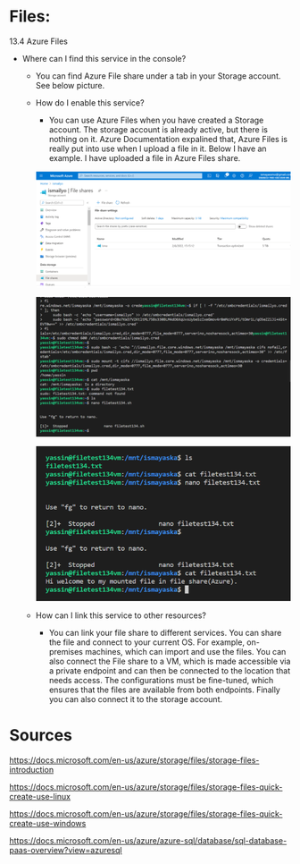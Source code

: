 # Files:

13.4 Azure Files

-   Where can I find this service in the console?
        
    - You can find Azure File share under a tab in your Storage account. See below picture.


        
    -   How do I enable this service?

         -  You can use Azure Files when you have created a Storage account. 
        The storage account is already active, but there is nothing on it. Azure Documentation expalined that, Azure Files is really put into use when I upload a file in it.
        Below I have an example. I have uploaded a file in Azure Files share. 

        ![fileshare](../../00_includes/AZ13-fileshare.png)

        ![fileshareinvmmount](../../00_includes/AZ13-4-Fileshareinvm1.png)

        ![fileshareinvmmount](../../00_includes/AZ13-4-fileshareinvm3.png)

      

    -   How can I link this service to other resources?

        -  You can link your file share to different services. You can share the file and connect to your current OS. For example, on-premises machines, which can import and use the files. You can also connect the File share to a VM, which is made accessible via a private endpoint and can then be connected to the location that needs access. The configurations must be fine-tuned, which ensures that the files are available from both endpoints. Finally you can also connect it to the storage account.  


 

# Sources


https://docs.microsoft.com/en-us/azure/storage/files/storage-files-introduction

https://docs.microsoft.com/en-us/azure/storage/files/storage-files-quick-create-use-linux

https://docs.microsoft.com/en-us/azure/storage/files/storage-files-quick-create-use-windows

https://docs.microsoft.com/en-us/azure/azure-sql/database/sql-database-paas-overview?view=azuresql
